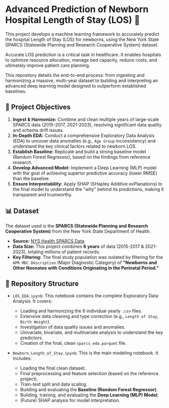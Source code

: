 # Advanced Prediction of Newborn Hospital Length of Stay (LOS) 🏥

This project develops a machine learning framework to accurately predict the hospital Length of Stay (LOS) for newborns, using the New York State SPARCS (Statewide Planning and Research Cooperative System) dataset.

Accurate LOS prediction is a critical task in healthcare. It enables hospitals to optimize resource allocation, manage bed capacity, reduce costs, and ultimately improve patient care planning.

This repository details the end-to-end process: from ingesting and harmonizing a massive, multi-year dataset to building and interpreting an advanced deep learning model designed to outperform established baselines.

## 🎯 Project Objectives

1.  **Ingest & Harmonize:** Combine and clean multiple years of large-scale SPARCS data (2015-2017, 2021-2023), resolving significant data quality and schema drift issues.
2.  **In-Depth EDA:** Conduct a comprehensive Exploratory Data Analysis (EDA) to uncover data anomalies (e.g., `Age Group` inconsistency) and understand the key clinical factors related to newborn LOS.
3.  **Establish Baseline:** Replicate and build a strong baseline model (Random Forest Regressor), based on the findings from reference research.
4.  **Develop Advanced Model:** Implement a Deep Learning (MLP) model with the goal of achieving superior predictive accuracy (lower RMSE) than the baseline.
5.  **Ensure Interpretability:** Apply SHAP (SHapley Additive exPlanations) to the final model to understand the "why" behind its predictions, making it transparent and trustworthy.

## 📊 Dataset

The dataset used is the **SPARCS (Statewide Planning and Research Cooperative System)** from the New York State Department of Health.

* **Source:** [NYS Health SPARCS Data](https://health.ny.gov/statistics/sparcs/de-identified_data.htm)
* **Data Size:** This project combines **6 years** of data (2015-2017 & 2021-2023), totaling millions of patient records.
* **Key Filtering:** The final study population was isolated by filtering for the `APR MDC Description` (Major Diagnostic Category) of **"Newborns and Other Neonates with Conditions Originating in the Perinatal Period."**

## 📓 Repository Structure

* `LOS_EDA.ipynb`: This notebook contains the complete Exploratory Data Analysis. It covers:
    * Loading and harmonizing the 6 individual yearly `.csv` files.
    * Extensive data cleaning and type correction (e.g., `Length of Stay`, `Birth Weight`).
    * Investigation of data quality issues and anomalies.
    * Univariate, bivariate, and multivariate analysis to understand the key predictors.
    * Creation of the final, clean `sparcs_eda.parquet` file.

* `Newborn_Length_of_Stay.ipynb`: This is the main modeling notebook. It includes:
    * Loading the final clean dataset.
    * Final preprocessing and feature selection (based on the reference project).
    * Train-test split and data scaling.
    * Building and evaluating the **Baseline (Random Forest Regressor)**.
    * Building, training, and evaluating the **Deep Learning (MLP) Model**.
    * (Future) SHAP analysis for model interpretation.




